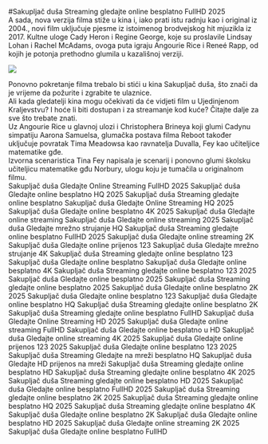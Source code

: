 #Sakupljač duša Streaming gledajte online besplatno FullHD 2025  
A sada, nova verzija filma stiže u kina i, iako prati istu radnju kao i original iz 2004., novi film  uključuje pjesme iz istoimenog brodvejskog hit mjuzikla iz 2017. Kultne uloge Cady Heron i Regine George, koje su proslavile Lindsay Lohan i Rachel McAdams, ovoga puta igraju Angourie Rice i Reneé Rapp, od kojih je potonja prethodno glumila u kazališnoj verziji.  
  
[![](https://i.imgur.com/qSNzIqt.png)](https://movie.rssnews.media/gaTUEAXzS.php)  
  
Ponovno pokretanje filma  trebalo bi stići u kina Sakupljač duša, što znači da je vrijeme da požurite i zgrabite te ulaznice.  
Ali kada gledatelji kina mogu očekivati ​​da će vidjeti film u Ujedinjenom Kraljevstvu? I hoće li biti dostupan i za streamanje kod kuće? Čitajte dalje za sve što trebate znati.  
Uz Angourie Rice u glavnoj ulozi i Christophera Brineya koji glumi Cadynu simpatiju Aarona Samuelsa, glumačka postava filma  Reboot također uključuje povratak Tima Meadowsa kao ravnatelja Duvalla, Fey kao učiteljice matematike gđe.  
Izvorna scenaristica Tina Fey napisala je scenarij i ponovno glumi školsku učiteljicu matematike gđu Norbury, ulogu koju je tumačila u originalnom filmu.  
Sakupljač duša Gledajte Online Streaming FullHD 2025
Sakupljač duša Gledajte online besplatno HQ 2025
Sakupljač duša Streaming gledajte online besplatno
Sakupljač duša Gledajte Online Streaming HQ 2025
Sakupljač duša Gledajte online besplatno 4K 2025
Sakupljač duša Gledajte online streaming
Sakupljač duša Gledajte online streaming 2025
Sakupljač duša Gledajte mrežno strujanje HQ
Sakupljač duša Streaming gledajte online besplatno FullHD 2025
Sakupljač duša Gledajte online streaming 2K
Sakupljač duša Gledajte online prijenos 123
Sakupljač duša Gledajte mrežno strujanje 4K
Sakupljač duša Streaming gledajte online besplatno 123
Sakupljač duša Gledajte online besplatno
Sakupljač duša Gledajte online besplatno 4K
Sakupljač duša Streaming gledajte online besplatno 123 2025
Sakupljač duša Gledajte online besplatno 2025
Sakupljač duša Streaming gledajte online besplatno 2025
Sakupljač duša Gledajte online besplatno 2K 2025
Sakupljač duša Gledajte online besplatno 123
Sakupljač duša Gledajte online besplatno HQ
Sakupljač duša Streaming gledajte online besplatno 2K
Sakupljač duša Streaming gledajte online besplatno FullHD
Sakupljač duša Gledajte Online Streaming HD 2025
Sakupljač duša Gledajte online streaming FullHD
Sakupljač duša Gledajte online besplatno u HD
Sakupljač duša Gledajte online streaming 4K 2025
Sakupljač duša Gledajte online prijenos 123 2025
Sakupljač duša Gledajte online besplatno 123 2025
Sakupljač duša Streaming Gledajte na mreži besplatno HQ
Sakupljač duša Gledajte HD prijenos na mreži
Sakupljač duša Streaming gledajte online besplatno HD
Sakupljač duša Streaming gledajte online besplatno 4K 2025
Sakupljač duša Streaming gledajte online besplatno HD 2025
Sakupljač duša Gledajte online besplatno FullHD 2025
Sakupljač duša Streaming gledajte online besplatno 2K 2025
Sakupljač duša Streaming gledajte online besplatno HQ 2025
Sakupljač duša Streaming gledajte online besplatno 4K
Sakupljač duša Gledajte online besplatno 2K
Sakupljač duša Gledajte online besplatno HD 2025
Sakupljač duša Gledajte online streaming 2K 2025
Sakupljač duša Gledajte online besplatno FullHD